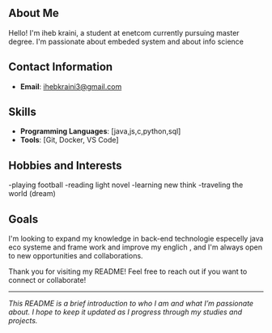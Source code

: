 

## About Me
Hello! I'm iheb kraini, a student at enetcom currently pursuing master degree. I'm passionate about embeded system and about info science

## Contact Information
- **Email**: ihebkraini3@gmail.com

## Skills
- **Programming Languages**: [java,js,c,python,sql]
- **Tools**: [Git, Docker, VS Code]


## Hobbies and Interests
-playing football
-reading light novel
-learning new think
-traveling the world (dream)

## Goals
I'm looking to expand my knowledge in back-end technologie especelly java eco systeme and frame work and improve my englich , and I'm always open to new opportunities and collaborations. 

Thank you for visiting my README! Feel free to reach out if you want to connect or collaborate!

---

*This README is a brief introduction to who I am and what I’m passionate about. I hope to keep it updated as I progress through my studies and projects.*

